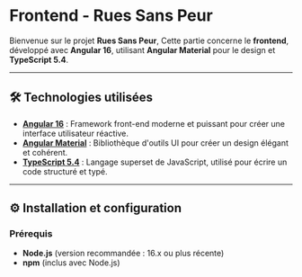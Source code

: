 
# Frontend - Rues Sans Peur

Bienvenue sur le projet **Rues Sans Peur**, Cette partie concerne le **frontend**, développé avec **Angular 16**, utilisant **Angular Material** pour le design et **TypeScript 5.4**.

---

## 🛠️ Technologies utilisées

- **[Angular 16](https://angular.io/)** : Framework front-end moderne et puissant pour créer une interface utilisateur réactive.
- **[Angular Material](https://material.angular.io/)** : Bibliothèque d'outils UI pour créer un design élégant et cohérent.
- **[TypeScript 5.4](https://www.typescriptlang.org/)** : Langage superset de JavaScript, utilisé pour écrire un code structuré et typé.

---

## ⚙️ Installation et configuration

### Prérequis

- **Node.js** (version recommandée : 16.x ou plus récente)
- **npm** (inclus avec Node.js)
